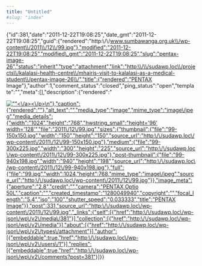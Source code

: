 ```yaml
---
title: "Untitled"
#slug: "index"
---
```


{"id":381,"date":"2011-12-22T19:08:25","date\_gmt":"2011-12-22T19:08:25","guid":{"rendered":"http:\\/\\/www.sumbawanga.org.uk\\/wp-content\\/2011\\/12\\/99.jpg"},"modified":"2011-12-22T19:08:25","modified\_gmt":"2011-12-22T19:08:25","slug":"pentax-image-26","status":"inherit","type":"attachment","link":"http:\\/\\/sudawp.loc\\/projects\\/kalalasi-health-centre\\/mhairis-visit-to-kalalasi-as-a-medical-student\\/pentax-image-26\\/","title":{"rendered":"PENTAX Image"},"author":1,"comment\_status":"closed","ping\_status":"open","template":"","meta":\[\],"description":{"rendered":"

[![\"\"](\"http:\/\/sudawp.loc\/wp-content\/2011\/12\/99-300x225.jpg\")<\\/a><\\/p>\\n"},"caption":{"rendered":""},"alt\_text":"","media\_type":"image","mime\_type":"image\\/jpeg","media\_details":{"width":"1024","height":"768","hwstring\_small":"height='96' width='128'","file":"2011\\/12\\/99.jpg","sizes":{"thumbnail":{"file":"99-150x150.jpg","width":"150","height":"150","source\_url":"http:\\/\\/sudawp.loc\\/wp-content\\/2011\\/12\\/99-150x150.jpg"},"medium":{"file":"99-300x225.jpg","width":"300","height":"225","source\_url":"http:\\/\\/sudawp.loc\\/wp-content\\/2011\\/12\\/99-300x225.jpg"},"post-thumbnail":{"file":"99-940x198.jpg","width":"940","height":"198","source\_url":"http:\\/\\/sudawp.loc\\/wp-content\\/2011\\/12\\/99-940x198.jpg"},"full":{"file":"99.jpg","width":1024,"height":768,"mime\_type":"image\\/jpeg","source\_url":"http:\\/\\/sudawp.loc\\/wp-content\\/2011\\/12\\/99.jpg"}},"image\_meta":{"aperture":"2.8","credit":"","camera":"PENTAX Optio 50L","caption":"","created\_timestamp":"1280049940","copyright":"","focal\_length":"5.4","iso":"100","shutter\_speed":"0.033333","title":"PENTAX Image"}},"post":331,"source\_url":"http:\\/\\/sudawp.loc\\/wp-content\\/2011\\/12\\/99.jpg","\_links":{"self":\[{"href":"http:\\/\\/sudawp.loc\\/wp-json\\/wp\\/v2\\/media\\/381"}\],"collection":\[{"href":"http:\\/\\/sudawp.loc\\/wp-json\\/wp\\/v2\\/media"}\],"about":\[{"href":"http:\\/\\/sudawp.loc\\/wp-json\\/wp\\/v2\\/types\\/attachment"}\],"author":\[{"embeddable":true,"href":"http:\\/\\/sudawp.loc\\/wp-json\\/wp\\/v2\\/users\\/1"}\],"replies":\[{"embeddable":true,"href":"http:\\/\\/sudawp.loc\\/wp-json\\/wp\\/v2\\/comments?post=381"}\]}}](http:\/\/sudawp.loc\/wp-content\/2011\/12\/99.jpg)